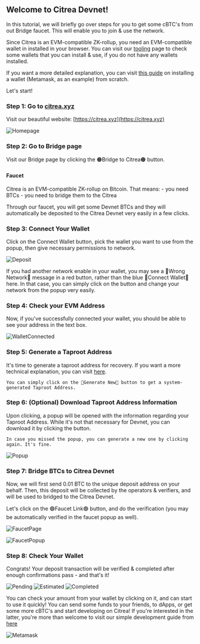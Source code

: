 
## Welcome to Citrea Devnet!

In this tutorial, we will briefly go over steps for you to get some cBTC's from out Bridge faucet. This will enable you to join & use the network. 

Since Citrea is an EVM-compatible ZK-rollup, you need an EVM-compatible wallet in installed in your browser. You can visit our [tooling](https://docs.citrea.xyz/users/user-tooling) page to check some wallets that you can install & use, if you do not have any wallets installed.

If you want a more detailed explanation, you can visit [this guide](install-a-wallet.md) on installing a wallet (Metamask, as an example) from scratch. 

Let's start!

### Step 1: Go to [citrea.xyz](https://citrea.xyz)

Visit our beautiful website: [https://citrea.xyz](https://citrea.xyz)

![Homepage](/.gitbook/assets/user/1Homepage.png)

### Step 2: Go to Bridge page

Visit our Bridge page by clicking the 🟠Bridge to Citrea🟠 button.

#### Faucet

Citrea is an EVM-compatible ZK-rollup on Bitcoin. That means: 
    - you need BTCs
    - you need to bridge them to the Citrea

Through our faucet, you will get some Devnet BTCs and they will automatically be deposited to the Citrea Devnet very easily in a few clicks. 


### Step 3: Connect Your Wallet

Click on the Connect Wallet button, pick the wallet you want to use from the popup, then give necessary permissions to network. 

![Deposit](/.gitbook/assets/user/2Deposit.png)

If you had another network enable in your wallet, you may see a 🔴Wrong Network🔴 message in a red button, rather than the blue 🔵Connect Wallet🔵 here. In that case, you can simply click on the button and change your network from the popup very easily.

<!-- Optionally, you can also check if the following information match from popups: -->

<!-- >
> **Network name** \
> Citrea Devnet 
> 
> **Network URL** \
> https://rpc.devnet.citrea.xyz
> 
> **Chain ID** \
> 62298
>
> **Currency symbol** \
> cBTC
>
> **Block explorer URL** \
> https://explorer.devnet.citrea.xyz
> -->

### Step 4: Check your EVM Address

Now, if you've successfully connected your wallet, you should be able to see your address in the text box.

![WalletConnected](/.gitbook/assets/user/3WalletConnected.png)

### Step 5: Generate a Taproot Address

It's time to generate a taproot address for recovery. If you want a more technical explanation, you can visit [here](taproot-recovery-address.md).

    You can simply click on the 🔵Generate New🔵 button to get a system-generated Taproot Address.

### Step 6: (Optional) Download Taproot Address Information

Upon clicking, a popup will be opened with the information regarding your Taproot Address. While it's not that necessary for Devnet, you can download it by clicking the button.

    In case you missed the popup, you can generate a new one by clicking again. It's fine.

![Popup](/.gitbook/assets/user/4Popup.png)

### Step 7: Bridge BTCs to Citrea Devnet

Now, we will first send 0.01 BTC to the unique deposit address on your behalf. Then, this deposit will be collected by the operators & verifiers, and will be used to bridged to the Citrea Devnet. 

Let's click on the 🟢Faucet Link🟢 button, and do the verification (you may be automatically verified in the faucet popup as well).

![FaucetPage](/.gitbook/assets/user/5FaucetPage.png)

![FaucetPopup](/.gitbook/assets/user/6FaucetPopup.png)

### Step 8: Check Your Wallet

Congrats! Your deposit transaction will be verified & completed after enough confirmations pass - and that's it! 

![Pending](/.gitbook/assets/user/7Pending.png)
![Estimated](/.gitbook/assets/user/8Estimated.png)
![Completed](/.gitbook/assets/user/9Completed.png)

You can check your amount from your wallet by clicking on it, and can start to use it quickly! You can send some funds to your friends, to dApps, or get some more cBTC's and start developing on Citrea! If you're interested in the latter, you're more than welcome to visit our simple development guide from [here](/developer-documentation/deployment-guide/README.md)

![Metamask](/.gitbook/assets/user/10Metamask.png)
